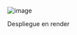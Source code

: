 ![image](https://github.com/AleXCS003/Laboratorio-12_13/assets/133398340/b5347c4f-cfbd-4b54-89fc-d41f4873f5cf)

Despliegue en render 
